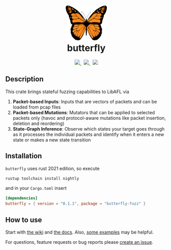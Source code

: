 <h1 align="center">
    <br/>
    <a href="https://crates.io/crates/butterfly-fuzz">
        <img src="./logo.png" width="128" height="auto">
    </a>
    <br/>
    butterfly
    <br/>
</h1>
<div align="center">
    <a href="https://crates.io/crates/butterfly-fuzz">
        <img src="https://img.shields.io/crates/v/butterfly-fuzz?color=success">
    </a>&nbsp;
    <a href="https://docs.rs/butterfly-fuzz">
        <img src="https://img.shields.io/static/v1?label=docs&message=online&color=success">
    </a>&nbsp;
    <a href="LICENSE">
        <img src="https://img.shields.io/crates/l/butterfly-fuzz">
    </a>
</div>

## Description
This crate brings stateful fuzzing capabilities to LibAFL via
1. __Packet-based Inputs__: Inputs that are vectors of packets and can be loaded from pcap files
2. __Packet-based Mutations__: Mutators that can be applied to selected packets only (havoc and protocol-aware mutations like packet insertion, deletion and reordering)
3. __State-Graph Inference__: Observe which states your target goes through as it processes the individual packets and identify when it enters a new state or makes a new state transition

## Installation
`butterfly` uses rust 2021 edition, so execute
```sh
rustup toolchain install nightly
```

and in your `Cargo.toml` insert
```toml
[dependencies]
butterfly = { version = "0.1.1", package = "butterfly-fuzz" }
```

## How to use
Start with [the wiki](https://github.com/fkie-cad/butterfly/wiki) and [the docs](https://docs.rs/butterfly-fuzz).
Also, [some examples](./examples) may be helpful.

For questions, feature requests or bug reports please [create an issue](https://github.com/fkie-cad/butterfly/issues/new).

<!--
WIKI
====

- A theoretical introduction
    - note to skip to next part if not interested in theory
    - a little bit from AFLNet paper / StateAFL paper
- Components overview
    - Input: HasPackets, HasPcapRepresentation, HasHavocMutations
    - Mutators:
        - (all mutators)
        - Scheduler
    - Observer:
        - builds a StateGraph (example image FTP)
        - `TargetState` type
    - Feedback
    - Monitor
    - Executor
        - responsible for recording state
        - custom executor needed
- How to create a fuzzer
    - have compile-tests here
    - create a new input type
        - all traits...
    - how to observe state in the executor (which type)
        - create StateObserver
        - create StateFeedback
    - mutations
    
EXAMPLES
========
- AFLNet
-->
